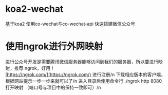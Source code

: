 # koa2-wechat

基于koa2 使用co-wechat与co-wechat-api 快速搭建微信公众号

# 使用ngrok进行外网映射

进行公众号开发是需要腾讯微信服务器能够访问到我们的服务器，所以要进行映射，推荐 ngrok，好用！  
[https://ngrok.com/](https://ngrok.com/)  进行注册/n
下载相应版本的客户端，根据网站提示一步一步来就可以了/n
进入目录后使用命令行 ./ngrok http 8080  打开映射 （端口号与项目中的保持一致即可）/n
